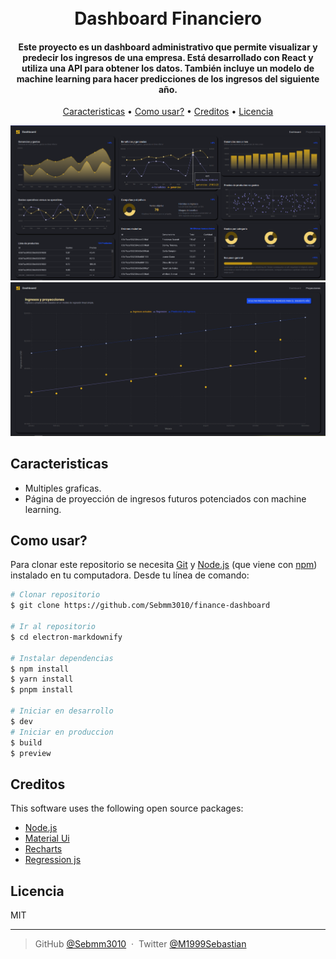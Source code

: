 <h1 align="center">
  <br>
  Dashboard Financiero
  <br>
</h1>

<h4 align="center">Este proyecto es un dashboard administrativo que permite visualizar y predecir los ingresos de una empresa. Está desarrollado con React y utiliza una API para obtener los datos. También incluye un modelo de machine learning para hacer predicciones de los ingresos del siguiente año.</h4>

<p align="center">
  <a href="#caracteristicas">Caracteristicas</a> •
  <a href="#como-usar">Como usar?</a> •
  <a href="#creditos">Creditos</a> •
  <a href="#licencia">Licencia</a>
</p>

![screenshot](/public/preview_dashboard.PNG)
![screenshot2](/public/preview_projection.PNG)

## Caracteristicas

- Multiples graficas.
- Página de proyección de ingresos futuros potenciados con machine learning.

## Como usar?

Para clonar este repositorio se necesita [Git](https://git-scm.com) y [Node.js](https://nodejs.org/en/download/) (que viene con [npm](http://npmjs.com)) instalado en tu computadora. Desde tu línea de comando:

```bash
# Clonar repositorio
$ git clone https://github.com/Sebmm3010/finance-dashboard

# Ir al repositorio
$ cd electron-markdownify

# Instalar dependencias
$ npm install
$ yarn install
$ pnpm install

# Iniciar en desarrollo
$ dev
# Iniciar en produccion
$ build
$ preview
```

## Creditos

This software uses the following open source packages:

- [Node.js](https://nodejs.org/)
- [Material Ui](https://mui.com/)
- [Recharts](https://recharts.org/en-US/)
- [Regression js](https://tom-alexander.github.io/regression-js/)

## Licencia

MIT

---

> GitHub [@Sebmm3010](https://github.com/Sebmm3010) &nbsp;&middot;&nbsp;
> Twitter [@M1999Sebastian](https://twitter.com/M1999Sebastian)
